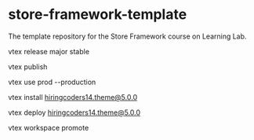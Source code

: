 # store-framework-template

The template repository for the Store Framework course on Learning Lab.

vtex release major stable

vtex publish

vtex use prod --production

vtex install hiringcoders14.theme@5.0.0

vtex deploy hiringcoders14.theme@5.0.0

vtex workspace promote
